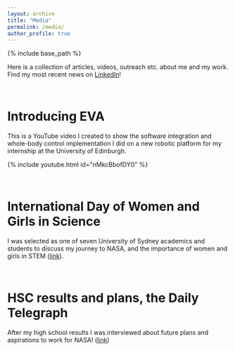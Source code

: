 ```yaml
---
layout: archive
title: "Media"
permalink: /media/
author_profile: true
---
```


{% include base_path %}

Here is a collection of articles, videos, outreach etc. about me and my work. Find my most recent news on [LinkedIn](https://www.linkedin.com/in/ellemiller101/)!

&nbsp;

Introducing EVA
======

This is a YouTube video I created to show the software integration and whole-body control implementation I did on a new robotic platform for my internship at the University of Edinburgh.

{% include youtube.html id="nMkcBbofDY0" %}

&nbsp;

International Day of Women and Girls in Science
======
I was selected as one of seven University of Sydney academics and students to discuss my journey to NASA, and the importance of women and girls in STEM ([link](https://www.sydney.edu.au/news-opinion/news/2021/02/11/international-day-of-women-and-girls-in-science.html)).

&nbsp;

HSC results and plans, the Daily Telegraph
======
After my high school results I was interviewed about future plans and aspirations to work for NASA!
([link](https://www.dailytelegraph.com.au/newslocal/north-shore/north-shore-hsc-graduates-have-ambitious-plans-after-incredible-results/news-story/7ec31c214ea7d27c9d70d5a2ccc24e11))